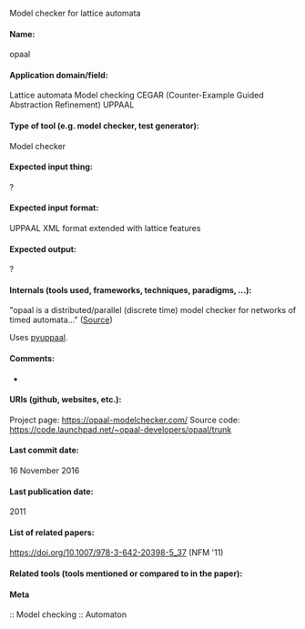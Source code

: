 Model checker for lattice automata

#### Name:
opaal

#### Application domain/field:
Lattice automata
Model checking
CEGAR (Counter-Example Guided Abstraction Refinement)
UPPAAL

#### Type of tool (e.g. model checker, test generator):
Model checker

#### Expected input thing:
?

#### Expected input format:
UPPAAL XML format extended with lattice features

#### Expected output:
?

#### Internals (tools used, frameworks, techniques, paradigms, ...):
"opaal is a distributed/parallel (discrete time) model checker for networks of timed automata..." ([Source](https://opaal-modelchecker.com/architecture/))

Uses [pyuppaal](../Libraries/pyuppaal.md).

#### Comments:
-

#### URIs (github, websites, etc.):
Project page: https://opaal-modelchecker.com/
Source code: https://code.launchpad.net/~opaal-developers/opaal/trunk

#### Last commit date:
16 November 2016

#### Last publication date:
2011

#### List of related papers:
https://doi.org/10.1007/978-3-642-20398-5_37 (NFM '11)

#### Related tools (tools mentioned or compared to in the paper):

#### Meta
:: Model checking
:: Automaton